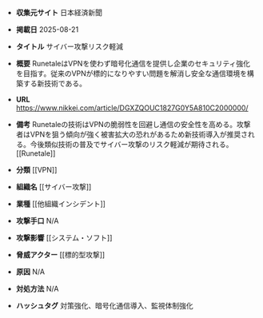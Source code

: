- **収集元サイト**
日本経済新聞

- **掲載日**
2025-08-21

- **タイトル**
サイバー攻撃リスク軽減

- **概要**
RunetaleはVPNを使わず暗号化通信を提供し企業のセキュリティ強化を目指す。従来のVPNが標的になりやすい問題を解消し安全な通信環境を構築する新技術である。

- **URL**
https://www.nikkei.com/article/DGXZQOUC1827G0Y5A810C2000000/

- **備考**
Runetaleの技術はVPNの脆弱性を回避し通信の安全性を高める。攻撃者はVPNを狙う傾向が強く被害拡大の恐れがあるため新技術導入が推奨される。今後類似技術の普及でサイバー攻撃のリスク軽減が期待される。[[Runetale]]

- **分類**
[[VPN]]

- **組織名**
[[サイバー攻撃]]

- **業種**
[[他組織インシデント]]

- **攻撃手口**
N/A

- **攻撃影響**
[[システム・ソフト]]

- **脅威アクター**
[[標的型攻撃]]

- **原因**
N/A

- **対処方法**
N/A

- **ハッシュタグ**
対策強化、暗号化通信導入、監視体制強化
